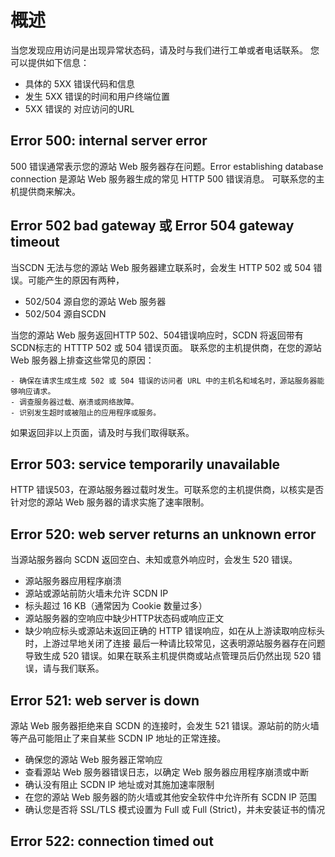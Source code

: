 # 概述
当您发现应用访问是出现异常状态码，请及时与我们进行工单或者电话联系。
您可以提供如下信息：
  - 具体的 5XX 错误代码和信息
  - 发生 5XX 错误的时间和用户终端位置
  - 5XX 错误的 对应访问的URL

## Error 500: internal server error
500 错误通常表示您的源站 Web 服务器存在问题。Error establishing database connection 是源站 Web 服务器生成的常见 HTTP 500 错误消息。 可联系您的主机提供商来解决。

## Error 502 bad gateway 或 Error 504 gateway timeout
当SCDN 无法与您的源站 Web 服务器建立联系时，会发生 HTTP 502 或 504 错误。可能产生的原因有两种，
  - 502/504 源自您的源站 Web 服务器
  - 502/504 源自SCDN
 
  当您的源站 Web 服务返回HTTP 502、504错误响应时，SCDN 将返回带有SCDN标志的 HTTTP 502 或 504 错误页面。
  联系您的主机提供商，在您的源站 Web 服务器上排查这些常见的原因：
  
    - 确保在请求生成生成 502 或 504 错误的访问者 URL 中的主机名和域名时，源站服务器能够响应请求。
    - 调查服务器过载、崩溃或网络故障。
    - 识别发生超时或被阻止的应用程序或服务。
  如果返回非以上页面，请及时与我们取得联系。
  
 ## Error 503: service temporarily unavailable
HTTP 错误503，在源站服务器过载时发生。可联系您的主机提供商，以核实是否针对您的源站 Web 服务器的请求实施了速率限制。

 ## Error 520: web server returns an unknown error
当源站服务器向 SCDN 返回空白、未知或意外响应时，会发生 520 错误。
 - 源站服务器应用程序崩溃
 - 源站或源站前防火墙未允许 SCDN IP
 - 标头超过 16 KB（通常因为 Cookie 数量过多）
 - 源站服务器的空响应中缺少HTTP状态码或响应正文
 - 缺少响应标头或源站未返回正确的 HTTP 错误响应，如在从上游读取响应标头时，上游过早地关闭了连接
 最后一种请比较常见，这表明源站服务器存在问题导致生成 520 错误。如果在联系主机提供商或站点管理员后仍然出现 520 错误，请与我们联系。
 
 
 ## Error 521: web server is down
 源站 Web 服务器拒绝来自 SCDN 的连接时，会发生 521 错误。源站前的防火墙等产品可能阻止了来自某些 SCDN IP 地址的正常连接。
 - 确保您的源站 Web 服务器正常响应
 - 查看源站 Web 服务器错误日志，以确定 Web 服务器应用程序崩溃或中断
 - 确认没有阻止 SCDN IP 地址或对其施加速率限制
 - 在您的源站 Web 服务器的防火墙或其他安全软件中允许所有 SCDN IP 范围
 - 确认您是否将 SSL/TLS 模式设置为 Full 或 Full (Strict)，并未安装证书的情况
 
 ## Error 522: connection timed out


 
